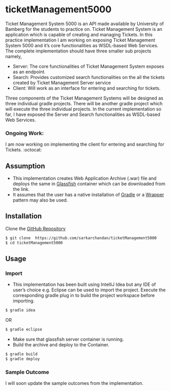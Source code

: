 # ticketManagement5000

Ticket Management System 5000 is an API made available by University of Bamberg for the students to practice on. Ticket Management System is an application which is capable of creating and managing Tickets. In this practice implementation I am working on exposing Ticket Management System 5000 and it’s core functionalities as WSDL-based Web Services.
The complete implementation should have three smaller sub projects namely,

- Server: The core functionalities of Ticket Management System exposes as an endpoint.
- Search: Provides customized search functionalities on the all the tickets created by Ticket Management Server service
- Client: Will work as an interface for entering and searching for tickets.

Three components of the Ticket Management Systems will be designed as three individual gradle projects. There will be another gradle project which will execute the three individual projects. In the current implementation so far, I have exposed the Server and Search functionalities as WSDL-based Web Services.

### Ongoing Work: 
I am now working on implementing the client for  entering and searching for Tickets. :octocat:

## Assumption

- This implementation creates Web Application Archive (.war) file and deploys the same in [Glassfish](https://glassfish.java.net/) container which can be downloaded from the link.
- It assumes that the user has a native installation of [Gradle](https://gradle.org/) or a [Wrapper](https://docs.gradle.org/current/userguide/gradle_wrapper.html) pattern may also be used.

## Installation

Clone the [GitHub Repository](https://github.com/sarkarchandan/ticketManagement5000) 
```sh
$ git clone  https://github.com/sarkarchandan/ticketManagement5000
$ cd ticketManagement5000
```

## Usage
### Import
- This implementation has been built using IntelliJ Idea but any IDE of user’s choice e.g. Eclipse can be used to import the project. Execute the corresponding gradle plug in to build the project workspace before importing.
```sh
$ gradle idea
```
OR
```sh
$ gradle eclipse
```
- Make sure that glassfish server container is running.
- Build the archive and deploy to the Container.
```sh
$ gradle build
$ gradle deploy
```

### Sample Outcome
I will soon update the sample outcomes from the implementation.
